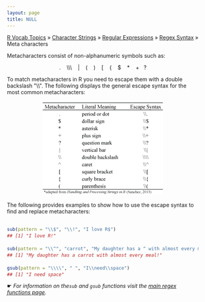 ```yaml
---
layout: page
title: NULL
---
```


[R Vocab Topics](index) &#187; [Character Strings](characters) &#187; [Regular Expressions](regex) &#187; [Regex Syntax](regex_syntax) &#187; Meta characters

Metacharacters consist of non-alphanumeric symbols such as: 

<center> . &nbsp;&nbsp; \\\ &nbsp;&nbsp; | &nbsp;&nbsp; ( &nbsp;&nbsp; ) &nbsp;&nbsp; [ &nbsp;&nbsp; { &nbsp;&nbsp; $ &nbsp;&nbsp; * &nbsp;&nbsp; + &nbsp;&nbsp;? </center>

To match metacharacters in R you need to escape them with a double backslash "\\\\".  The following displays the general escape syntax for the most common metacharacters:


<center>
<img src="/public/images/r_vocab/metacharacter_escape.png" alt="Escaping Metacharacters">
</center>     

The following provides examples to show how to use the escape syntax to find and replace metacharacters:

```r

sub(pattern = "\\$", "\\!", "I love R$")
## [1] "I love R!"

sub(pattern = "\\^", "carrot", "My daughter has a ^ with almost every meal!")
## [1] "My daughter has a carrot with almost every meal!"

gsub(pattern = "\\\\", " ", "I\\need\\space")
## [1] "I need space"
```
&#9755; *For information on the`sub` and `gsub` functions visit the [main regex functions page](main_regex_functions).*

